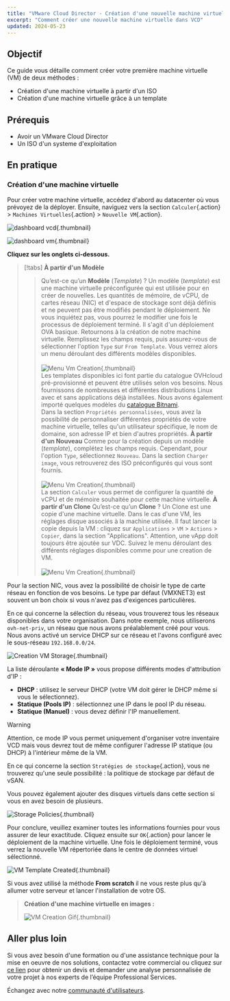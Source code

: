 ```yaml
---
title: "VMware Cloud Director - Création d'une nouvelle machine virtuelle"
excerpt: "Comment créer une nouvelle machine virtuelle dans VCD"
updated: 2024-05-23
---
```


## Objectif

Ce guide vous détaille comment créer votre première machine virtuelle (VM) de deux méthodes :

- Création d'une machine virtuelle à partir d'un ISO
- Création d'une machine virtuelle grâce à un template

## Prérequis

- Avoir un VMware Cloud Director
- Un ISO d'un systeme d'exploitation

## En pratique

### Création d'une machine virtuelle

Pour créer votre machine virtuelle, accédez d'abord au datacenter où vous prévoyez de la déployer. Ensuite, naviguez vers la section `Calculer`{.action} > `Machines Virtuelles`{.action} > `Nouvelle VM`{.action}.

![dashboard vcd](images/vcd-dashboard-vcd.png){.thumbnail}

![dashboard vm](images/vcd-vm-dashboad.png){.thumbnail}

**Cliquez sur les onglets ci-dessous.**

> [!tabs]
> **À partir d'un Modèle**
>> Qu’est-ce qu’un **Modèle** (*Template*) ? Un modèle (*template*) est une machine virtuelle préconfigurée qui est utilisée pour en créer de nouvelles. Les quantités de mémoire, de vCPU, de cartes réseau (NIC) et d'espace de stockage sont déjà définis et ne peuvent pas être modifiés pendant le déploiement. Ne vous inquiétez pas, vous pourrez le modifier une fois le processus de déploiement terminé. Il s'agit d'un déploiement OVA basique.
>> Retournons à la création de notre machine virtuelle. Remplissez les champs requis, puis assurez-vous de sélectionner l'option `Type` sur `From Template`. Vous verrez alors un menu déroulant des différents modèles disponibles.<br><br>
>> ![Menu Vm Creation](images/vcd-creation-template-vm.png){.thumbnail}<br>
>> Les templates disponibles ici font partie du catalogue OVHcloud pré-provisionné et peuvent être utilisés selon vos besoins. Nous fournissons de nombreuses et différentes distributions Linux avec et sans applications déjà installées. Nous avons également importé quelques modèles du [catalogue Bitnami](https://bitnami.com/stacks/virtual-machine).<br>
>> Dans la section `Propriétés personnalisées`, vous avez la possibilité de personnaliser différentes propriétés de votre machine virtuelle, telles qu'un utilisateur spécifique, le nom de domaine, son adresse IP et bien d'autres propriétés.
> **À partir d'un Nouveau**
>> Comme pour la création depuis un modèle (*template*), complétez les champs requis. Cependant, pour l'option `Type`, sélectionnez `Nouveau`.
>> Dans la section `Charger image`, vous retrouverez des ISO préconfigurés qui vous sont fournis.<br><br>
>> ![Menu Vm Creation](images/vdc-creation-vm-scratch.png){.thumbnail}<br>
>> La section `Calculer` vous permet de configurer la quantité de vCPU et de mémoire souhaitée pour cette machine virtuelle.
> **À partir d'un Clone**
>> Qu’est-ce qu’un **Clone** ? Un Clone est une copie d'une machine virtuelle. Dans le cas d'une VM, les réglages disque associés à la machine utilisée. Il faut lancer la copie depuis la VM : cliquez sur `Applications` > `VM` > `Actions` > `Copier`, dans la section "Applications".
>> Attention, une vApp doit toujours être ajoutée sur VDC. Suivez le menu déroulant des différents réglages disponibles comme pour une creation de VM.<br><br>
>> ![Menu Vm Creation](images/vcd-vm-clone.png){.thumbnail}<br>

Pour la section NIC, vous avez la possibilité de choisir le type de carte réseau en fonction de vos besoins. Le type par défaut (VMXNET3) est souvent un bon choix si vous n'avez pas d'exigences particulières.

En ce qui concerne la sélection du réseau, vous trouverez tous les réseaux disponibles dans votre organisation. Dans notre exemple, nous utiliserons `ovh-net-priv`, un réseau que nous avons préalablement créé pour vous. Nous avons activé un service DHCP sur ce réseau et l'avons configuré avec le sous-réseau `192.168.0.0/24`.

![Creation VM Storage](images/vcd-creation-vm-network.png){.thumbnail}

La liste déroulante **« Mode IP »** vous propose différents modes d'attribution d'IP :

- **DHCP** : utilisez le serveur DHCP (votre VM doit gérer le DHCP même si vous le sélectionnez).
- **Statique (Pools IP)** : sélectionnez une IP dans le pool IP du réseau.
- **Statique (Manuel)** : vous devez définir l'IP manuellement.

> [!warning]
> Attention, ce mode IP vous permet uniquement d'organiser votre inventaire VCD mais vous devrez tout de même configurer l'adresse IP statique (ou DHCP) à l'intérieur même de la VM.
>

En ce qui concerne la section `Stratégies de stockage`{.action}, vous ne trouverez qu'une seule possibilité : la politique de stockage par défaut de vSAN.

Vous pouvez également ajouter des disques virtuels dans cette section si vous en avez besoin de plusieurs.

![Storage Policies](images/vcd-create-vm-storage-policies.png){.thumbnail}

Pour conclure, veuillez examiner toutes les informations fournies pour vous assurer de leur exactitude. Cliquez ensuite sur `OK`{.action} pour lancer le déploiement de la machine virtuelle. Une fois le déploiement terminé, vous verrez la nouvelle VM répertoriée dans le centre de données virtuel sélectionné.

![VM Template Created](images/vcd-vm-template-created.png){.thumbnail}

Si vous avez utilisé la méthode **From scratch** il ne vous reste plus qu'à allumer votre serveur et lancer l'installation de votre OS.

> **Création d'une machine virtuelle en images :**
>
> ![VM Creation Gif](images/vcd-create-VM.gif){.thumbnail}

## Aller plus loin

Si vous avez besoin d'une formation ou d'une assistance technique pour la mise en oeuvre de nos solutions, contactez votre commercial ou cliquez sur [ce lien](https://www.ovhcloud.com/fr/professional-services/) pour obtenir un devis et demander une analyse personnalisée de votre projet à nos experts de l’équipe Professional Services.

Échangez avec notre [communauté d'utilisateurs](/links/community).
